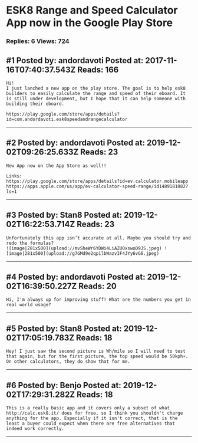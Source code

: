 # ESK8 Range and Speed Calculator App now in the Google Play Store

### Replies: 6 Views: 724

## \#1 Posted by: andordavoti Posted at: 2017-11-16T07:40:37.543Z Reads: 166

```
Hi!
I just lanched a new app on the play store. The goal is to help esk8 builders to easily calculate the range and speed of their eboard. It is still under development, but I hope that it can help someone with building their eboard. 

https://play.google.com/store/apps/details?id=com.andordavoti.esk8speedandrangecalculator
```

---
## \#2 Posted by: andordavoti Posted at: 2019-12-02T09:26:25.633Z Reads: 23

```
New App now on the App Store as well!!

Links:
https://play.google.com/store/apps/details?id=ev.calculator.mobileapp
https://apps.apple.com/us/app/ev-calculator-speed-range/id1489181082?ls=1
```

---
## \#3 Posted by: Stan8 Posted at: 2019-12-02T16:22:53.714Z Reads: 23

```
Unfortunately this app isn’t accurate at all. Maybe you should try and redo the formulas?
![image|281x500](upload://mvSheWr6YDWi4LiAZUOxswoD9JS.jpeg) ![image|281x500](upload://g7GMd9e2qp1lbWazvIF4JYy6vG6.jpeg)
```

---
## \#4 Posted by: andordavoti Posted at: 2019-12-02T16:39:50.227Z Reads: 20

```
Hi, I'm always up for improving stuff! What are the numbers you get in real world usage?
```

---
## \#5 Posted by: Stan8 Posted at: 2019-12-02T17:05:19.783Z Reads: 18

```
Hey! I just saw the second picture is Wh/mile so I will need to test that again, but for the first picture, the top speed would be 50kph+. On other calculators, they do show that for me.
```

---
## \#6 Posted by: Benjo Posted at: 2019-12-02T17:29:31.282Z Reads: 18

```
This is a really basic app and it covers only a subset of what http://calc.esk8.it/ does for free, so I think you shouldn't charge anything for the app. Especially if it isn't correct, that is the least a buyer could expect when there are free alternatives that indeed work correctly.
```

---

